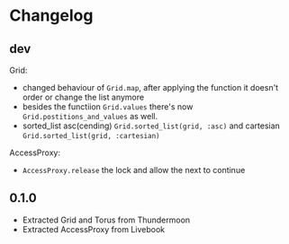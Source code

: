 # Changelog

## dev

Grid:
- changed behaviour of `Grid.map`, after applying the function it doesn't order or change the list anymore
- besides the functiion `Grid.values` there's now `Grid.postitions_and_values` as well.
- sorted_list asc(cending) `Grid.sorted_list(grid, :asc)` and cartesian `Grid.sorted_list(grid, :cartesian)`

AccessProxy:
- `AccessProxy.release` the lock and allow the next to continue

## 0.1.0

- Extracted Grid and Torus from Thundermoon
- Extracted AccessProxy from Livebook
